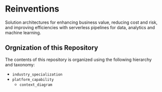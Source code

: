# Reinventions
Solution architectures for enhancing business value, reducing cost and risk, and improving efficiencies with serverless pipelines for data, analytics and machine learning.

## Orgnization of this Repository
The contents of this repository is organized using the following hierarchy and taxonomy:
* `industry_specialization`
 * `platform_capability`
   * `context_diagram`

